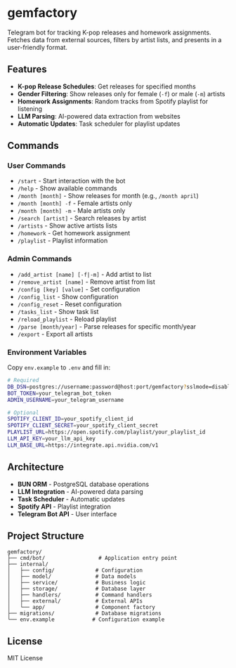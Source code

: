 # gemfactory

Telegram bot for tracking K-pop releases and homework assignments. Fetches data from external sources, filters by artist lists, and presents in a user-friendly format.

## Features

- **K-pop Release Schedules**: Get releases for specified months
- **Gender Filtering**: Show releases only for female (`-f`) or male (`-m`) artists
- **Homework Assignments**: Random tracks from Spotify playlist for listening
- **LLM Parsing**: AI-powered data extraction from websites
- **Automatic Updates**: Task scheduler for playlist updates

## Commands

### User Commands

- `/start` - Start interaction with the bot
- `/help` - Show available commands
- `/month [month]` - Show releases for month (e.g., `/month april`)
- `/month [month] -f` - Female artists only
- `/month [month] -m` - Male artists only
- `/search [artist]` - Search releases by artist
- `/artists` - Show active artists lists
- `/homework` - Get homework assignment
- `/playlist` - Playlist information

### Admin Commands

- `/add_artist [name] [-f|-m]` - Add artist to list
- `/remove_artist [name]` - Remove artist from list
- `/config [key] [value]` - Set configuration
- `/config_list` - Show configuration
- `/config_reset` - Reset configuration
- `/tasks_list` - Show task list
- `/reload_playlist` - Reload playlist
- `/parse [month/year]` - Parse releases for specific month/year
- `/export` - Export all artists

### Environment Variables

Copy `env.example` to `.env` and fill in:

```bash
# Required
DB_DSN=postgres://username:password@host:port/gemfactory?sslmode=disable
BOT_TOKEN=your_telegram_bot_token
ADMIN_USERNAME=your_telegram_username

# Optional
SPOTIFY_CLIENT_ID=your_spotify_client_id
SPOTIFY_CLIENT_SECRET=your_spotify_client_secret
PLAYLIST_URL=https://open.spotify.com/playlist/your_playlist_id
LLM_API_KEY=your_llm_api_key
LLM_BASE_URL=https://integrate.api.nvidia.com/v1
```

## Architecture

- **BUN ORM** - PostgreSQL database operations
- **LLM Integration** - AI-powered data parsing
- **Task Scheduler** - Automatic updates
- **Spotify API** - Playlist integration
- **Telegram Bot API** - User interface

## Project Structure

```
gemfactory/
├── cmd/bot/                 # Application entry point
├── internal/
│   ├── config/             # Configuration
│   ├── model/              # Data models
│   ├── service/            # Business logic
│   ├── storage/            # Database layer
│   ├── handlers/           # Command handlers
│   ├── external/           # External APIs
│   └── app/                # Component factory
├── migrations/             # Database migrations
└── env.example            # Configuration example
```

## License

MIT License
